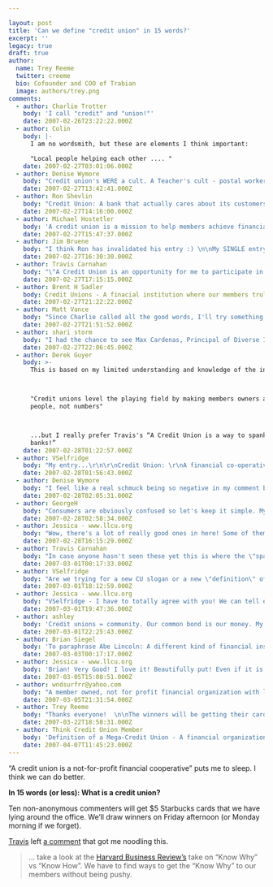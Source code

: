 ```yaml
---

layout: post
title: 'Can we define "credit union" in 15 words?'
excerpt: ''
legacy: true
draft: true
author:
  name: Trey Reeme
  twitter: creeme
  bio: Cofounder and COO of Trabian
  image: authors/trey.png
comments:
  - author: Charlie Trotter
    body: 'I call "credit" and "union!"'
    date: 2007-02-26T23:22:22.000Z
  - author: Colin
    body: |-
      I am no wordsmith, but these are elements I think important:

      "Local people helping each other .... "
    date: 2007-02-27T03:01:06.000Z
  - author: Denise Wymore
    body: "Credit union's WERE a cult. A Teacher's cult - postal workers cult - car builder's cult. \n\nToday? Um.......a not for profit financial institution owned and operated.....zzzzzzz...trying to avoid taxation....zzzzzz.........community chartered.....zzzzzz\n\nWe need to bring the C.U.L.T. BACK to C.U.s!!\n\nCommon bond -- go find one!\n\nD.\n\nPS -- I can taste the Starbucks now....."
    date: 2007-02-27T13:42:41.000Z
  - author: Ron Shevlin
    body: "Credit Union: A bank that actually cares about its customers (even if they call them members).\n\nCredit Union: A bank with a heart (and a brain).\n\nCredit Union: A bank that doesn't have to pay taxes.\n\n[you didn't say I couldn't submit more than one entry]\n\nNow I can only hope that none of my firm's bank clients read this ... but hey, it's worth a $5 Starbucks card. Oh wait... according to its chairman's memo, the experience there is slipping, so maybe it's not worth it. \n\nEmail me for the address to send the card to. :)"
    date: 2007-02-27T14:16:00.000Z
  - author: Michael Hostetler
    body: 'A credit union is a mission to help members achieve financial success, not earn profits.'
    date: 2007-02-27T15:47:37.000Z
  - author: Jim Bruene
    body: "I think Ron has invalidated his entry :) \n\nMy SINGLE entry, I don't know if the regulators would approve of this due to the 4-letter word (that starts with B): \n\n\"A co-op bank owned by its members\" \n\n"
    date: 2007-02-27T16:30:30.000Z
  - author: Travis Carnahan
    body: "\"A Credit Union is an opportunity for me to participate in fulfilling other's financial dreams!\"\r\n\r\n\"A Credit Union is a way to spank the  banks!\" [my personal favorite]\r\n\r\n"
    date: 2007-02-27T17:15:15.000Z
  - author: Brent H Sadler
    body: Credit Unions - A finacial institution where our members truly come first.
    date: 2007-02-27T21:22:22.000Z
  - author: Matt Vance
    body: "Since Charlie called all the good words, I'll try something a little different.\r\n\r\n\"Cooperatively cool-innovatively incomparable- everyday banking institutions.\" "
    date: 2007-02-27T21:51:52.000Z
  - author: shari storm
    body: "I had the chance to see Max Cardenas, Principal of Diverse Innovative Solutions speak at the GAC is a pretty impressive guy. One of the things he told us is that when he was translating some marketing materials into Spanish for the Iowa Credit Union League they ran into the problem that there are three definitions for “credit union” in Spanish. So they simply went with the English “credit union” in their advertising. I can’t do his wonderful Peruvian accent justice, but he said the word “union” resonated with their demographic. I know many of us are worried about the word “union” in our name but for a brief moment, listening to Max say it, I day dreamed about the word being embraced by the world. \n\nOK, here are some definitions I stole from politicians at the GAC (man! Can politicians make things sound nice)\n\nRob Bishop (R - UT) \n\nA not-for profit entity where cooperation is the motivation and people are the bottom line. \n\nFranklin Roosevelt (1934)  \n\n“to make more available to people of small means credit for PROVIDENT purposes through a national system of cooperative credit” \n\nAlright, enough blabbing from me. \n\nHere is my entry:\n\n“An idealistic alternative to profit driven financial institutions”\n"
    date: 2007-02-27T22:06:45.000Z
  - author: Derek Guyer
    body: >-
      This is based on my limited understanding and knowledge of the industry:



      "Credit unions level the playing field by making members owners and serving
      people, not numbers"



      ...but I really prefer Travis's “A Credit Union is a way to spank the
      banks!”
    date: 2007-02-28T01:22:57.000Z
  - author: VSelfridge
    body: "My entry...\r\n\r\nCredit Union: \r\nA financial co-operative designed to return value to its members and the community."
    date: 2007-02-28T01:56:43.000Z
  - author: Denise Wymore
    body: "I feel like a real schmuck being so negative in my comment but after reading everyone else's I still think we're coming up with catchy slogans -- not what we really do or are anymore.\n\nMy favorite is what FDR said in 1934 -- \"to make more available to people of small means credit for PROVIDENT purposes through a national system of cooperative credit.\" \n\nWill someone please give me an example of how we are doing that today -- and I'm not being snotty. I would really like to know. Renew my faith...\nPlease....\n\nHow do we SPANK BANKS? I love that -- but tell me how we are doing it."
    date: 2007-02-28T02:05:31.000Z
  - author: GeorgeH
    body: "Consumers are obviously confused so let's keep it simple. My good friend \"Franck Schuurmans\":http://www.thinkdsi.com famously said credit unions motto should be, \"Credit Unions: Where You Don't Get Screwed\".  Jarring, but can we deliver on that? \n\nHow about this: \n\n*My Money + Your Money = Our Money*\n\n\n\n\n*^Disclaimer: If selected by the Academy, I will donate my gift card to the charity of Trey's choice^*"
    date: 2007-02-28T02:58:34.000Z
  - author: Jessica - www.llcu.org
    body: "Wow, there's a lot of really good ones in here! Some of them I really like just because working in credit union, I like to \"spank the banks.\" But if you wanta keep it simple, and think along the lines of people in the community instead of just our \"credit union gang\" then I have to go with:\r\n\r\nA credit union is the financially smart choice for people who like putting their money to work for themselves instead of for stockholders. \r\n\r\nOk, that's more than 15 words, but . . . "
    date: 2007-02-28T16:15:29.000Z
  - author: Travis Carnahan
    body: "In case anyone hasn't seen these yet this is where the \"spank the bank\" came from. Enjoy! http://www.bankerspank.com/"
    date: 2007-03-01T00:17:33.000Z
  - author: VSelfridge
    body: "Are we trying for a new CU slogan or a new \"definition\" of \"a credit union\"...\r\n\r\nAll the \"being better than a bank\" \"spanking banks\" etc. is insteresting ...but why define ourselves by what we're not... Why not define ourselves by what we ARE? \r\n"
    date: 2007-03-01T18:12:59.000Z
  - author: Jessica - www.llcu.org
    body: "VSelfridge - I have to totally agree with you! We can tell everyone what we're not, but that still doesn't tell them what we are! While people are familiar with banks, so it is important to educate people as to the differences between banks and credit unions, I don't think comparing ourselves (or whatever the opposite of that is) is really the best way of attracting people."
    date: 2007-03-01T19:47:36.000Z
  - author: ashley
    body: 'Credit unions = community. Our common bond is our money. My savings makes it possible for you to buy your new minivan with no middlemen skimming off the top (ie: stockholders).'
    date: 2007-03-01T22:25:43.000Z
  - author: Brian Siegel
    body: 'To paraphrase Abe Lincoln: A different kind of financial institution: of the people, by the people, for the people. (15 words exactly!)'
    date: 2007-03-03T00:17:17.000Z
  - author: Jessica - www.llcu.org
    body: 'Brian! Very Good! I love it! Beautifully put! Even if it is "borrowed." :)'
    date: 2007-03-05T15:08:51.000Z
  - author: wndsurfrr@yahoo.com
    body: "A member owned, not for profit financial organization with lower fees and better service.\r\n"
    date: 2007-03-05T21:31:54.000Z
  - author: Trey Reeme
    body: "Thanks everyone!  \n\nThe winners will be getting their cards in the mail any day now -\n\nCongrats to:\n\n* Denise Wymore\n* Brian Siegel\n* Jim Bruene\n* Jessica\n* Shari Storm\n* Brent Sadler\n* Derek Guyer\n* Ron Shevlin\n* Vselfridge\n* George H."
    date: 2007-03-22T18:58:31.000Z
  - author: Think Credit Union Member
    body: 'Definition of a Mega-Credit Union - A financial organization that no longer abides by its common bond origins, can avoid taxation (thereby adding millions to the federal deficit), and highly compensates its upper management.'
    date: 2007-04-07T11:45:23.000Z
---
```


<p>&#8220;A credit union is a not-for-profit financial cooperative&#8221; puts me to sleep.  I think we can do better.</p>
<p><strong>In 15 words (or less): What is a credit union?</strong></p>
<p>Ten non-anonymous commenters will get $5 Starbucks cards that we have lying around the office.  We&#8217;ll draw winners on Friday afternoon (or Monday morning if we forget).</p>
<p><a href="http://cuindirectlending.wordpress.com">Travis</a> left <a href="http://www.opensourcecu.com/articles/2006/10/04/what-movement#comment-1285">a comment</a> that got me noodling this.</p>
<blockquote>
<p>... take a look at the <a href="http://hbswk.hbs.edu/item/5627.html">Harvard Business Review&#8217;s</a> take on &#8220;Know Why&#8221; vs &#8220;Know How&#8221;. We have to find ways to get the &#8220;Know Why&#8221; to our members without being pushy.</p>
</blockquote>
